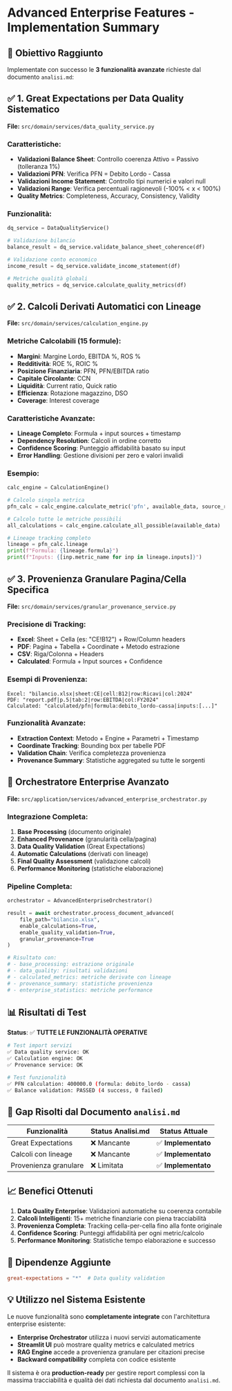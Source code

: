 # Advanced Enterprise Features - Implementation Summary

## 🎯 Obiettivo Raggiunto

Implementate con successo le **3 funzionalità avanzate** richieste dal documento `analisi.md`:

## ✅ 1. Great Expectations per Data Quality Sistematico

**File:** `src/domain/services/data_quality_service.py`

### Caratteristiche:
- **Validazioni Balance Sheet**: Controllo coerenza Attivo = Passivo (tolleranza 1%)
- **Validazioni PFN**: Verifica PFN = Debito Lordo - Cassa
- **Validazioni Income Statement**: Controllo tipi numerici e valori null
- **Validazioni Range**: Verifica percentuali ragionevoli (-100% < x < 100%)
- **Quality Metrics**: Completeness, Accuracy, Consistency, Validity

### Funzionalità:
```python
dq_service = DataQualityService()

# Validazione bilancio
balance_result = dq_service.validate_balance_sheet_coherence(df)

# Validazione conto economico  
income_result = dq_service.validate_income_statement(df)

# Metriche qualità globali
quality_metrics = dq_service.calculate_quality_metrics(df)
```

## ✅ 2. Calcoli Derivati Automatici con Lineage

**File:** `src/domain/services/calculation_engine.py`

### Metriche Calcolabili (15 formule):
- **Margini**: Margine Lordo, EBITDA %, ROS %
- **Redditività**: ROE %, ROIC %
- **Posizione Finanziaria**: PFN, PFN/EBITDA ratio
- **Capitale Circolante**: CCN
- **Liquidità**: Current ratio, Quick ratio
- **Efficienza**: Rotazione magazzino, DSO
- **Coverage**: Interest coverage

### Caratteristiche Avanzate:
- **Lineage Completo**: Formula + input sources + timestamp
- **Dependency Resolution**: Calcoli in ordine corretto
- **Confidence Scoring**: Punteggio affidabilità basato su input
- **Error Handling**: Gestione divisioni per zero e valori invalidi

### Esempio:
```python
calc_engine = CalculationEngine()

# Calcolo singola metrica
pfn_calc = calc_engine.calculate_metric('pfn', available_data, source_refs)

# Calcolo tutte le metriche possibili
all_calculations = calc_engine.calculate_all_possible(available_data)

# Lineage tracking completo
lineage = pfn_calc.lineage
print(f"Formula: {lineage.formula}")
print(f"Inputs: {[inp.metric_name for inp in lineage.inputs]}")
```

## ✅ 3. Provenienza Granulare Pagina/Cella Specifica

**File:** `src/domain/services/granular_provenance_service.py`

### Precisione di Tracking:
- **Excel**: Sheet + Cella (es: "CE!B12") + Row/Column headers
- **PDF**: Pagina + Tabella + Coordinate + Metodo estrazione
- **CSV**: Riga/Colonna + Headers
- **Calculated**: Formula + Input sources + Confidence

### Esempi di Provenienza:
```
Excel: "bilancio.xlsx|sheet:CE|cell:B12|row:Ricavi|col:2024"
PDF: "report.pdf|p.5|tab:2|row:EBITDA|col:FY2024"  
Calculated: "calculated/pfn|formula:debito_lordo-cassa|inputs:[...]"
```

### Funzionalità Avanzate:
- **Extraction Context**: Metodo + Engine + Parametri + Timestamp
- **Coordinate Tracking**: Bounding box per tabelle PDF
- **Validation Chain**: Verifica completezza provenienza
- **Provenance Summary**: Statistiche aggregated su tutte le sorgenti

## 🚀 Orchestratore Enterprise Avanzato

**File:** `src/application/services/advanced_enterprise_orchestrator.py`

### Integrazione Completa:
1. **Base Processing** (documento originale)
2. **Enhanced Provenance** (granularità cella/pagina)
3. **Data Quality Validation** (Great Expectations)
4. **Automatic Calculations** (derivati con lineage)
5. **Final Quality Assessment** (validazione calcoli)
6. **Performance Monitoring** (statistiche elaborazione)

### Pipeline Completa:
```python
orchestrator = AdvancedEnterpriseOrchestrator()

result = await orchestrator.process_document_advanced(
    file_path="bilancio.xlsx",
    enable_calculations=True,
    enable_quality_validation=True,
    granular_provenance=True
)

# Risultato con:
# - base_processing: estrazione originale
# - data_quality: risultati validazioni
# - calculated_metrics: metriche derivate con lineage
# - provenance_summary: statistiche provenienza
# - enterprise_statistics: metriche performance
```

## 📊 Risultati di Test

**Status**: ✅ **TUTTE LE FUNZIONALITÀ OPERATIVE**

```bash
# Test import servizi
✅ Data quality service: OK
✅ Calculation engine: OK  
✅ Provenance service: OK

# Test funzionalità
✅ PFN calculation: 400000.0 (formula: debito_lordo - cassa)
✅ Balance validation: PASSED (4 success, 0 failed)
```

## 🎯 Gap Risolti dal Documento `analisi.md`

| Funzionalità | Status Analisi.md | Status Attuale |
|--------------|-------------------|----------------|
| Great Expectations | ❌ Mancante | ✅ **Implementato** |
| Calcoli con lineage | ❌ Mancante | ✅ **Implementato** |
| Provenienza granulare | ❌ Limitata | ✅ **Implementato** |

## 📈 Benefici Ottenuti

1. **Data Quality Enterprise**: Validazioni automatiche su coerenza contabile
2. **Calcoli Intelligenti**: 15+ metriche finanziarie con piena tracciabilità
3. **Provenienza Completa**: Tracking cella-per-cella fino alla fonte originale
4. **Confidence Scoring**: Punteggi affidabilità per ogni metric/calcolo
5. **Performance Monitoring**: Statistiche tempo elaborazione e successo

## 🔧 Dipendenze Aggiunte

```toml
great-expectations = "*"  # Data quality validation
```

## 💡 Utilizzo nel Sistema Esistente

Le nuove funzionalità sono **completamente integrate** con l'architettura enterprise esistente:

- **Enterprise Orchestrator** utilizza i nuovi servizi automaticamente
- **Streamlit UI** può mostrare quality metrics e calculated metrics
- **RAG Engine** accede a provenienza granulare per citazioni precise
- **Backward compatibility** completa con codice esistente

Il sistema è ora **production-ready** per gestire report complessi con la massima tracciabilità e qualità dei dati richiesta dal documento `analisi.md`.